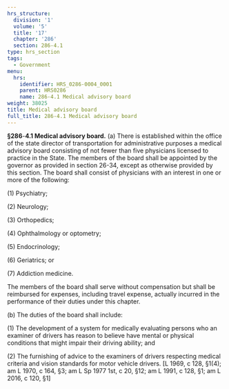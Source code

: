 ```yaml
---
hrs_structure:
  division: '1'
  volume: '5'
  title: '17'
  chapter: '286'
  section: 286-4.1
type: hrs_section
tags:
  - Government
menu:
  hrs:
    identifier: HRS_0286-0004_0001
    parent: HRS0286
    name: 286-4.1 Medical advisory board
weight: 38025
title: Medical advisory board
full_title: 286-4.1 Medical advisory board
---
```

**§286**-**4.1 Medical advisory board.** (a) There is established within the office of the state director of transportation for administrative purposes a medical advisory board consisting of not fewer than five physicians licensed to practice in the State. The members of the board shall be appointed by the governor as provided in section 26-34, except as otherwise provided by this section. The board shall consist of physicians with an interest in one or more of the following:

(1) Psychiatry;

(2) Neurology;

(3) Orthopedics;

(4) Ophthalmology or optometry;

(5) Endocrinology;

(6) Geriatrics; or

(7) Addiction medicine.

The members of the board shall serve without compensation but shall be reimbursed for expenses, including travel expense, actually incurred in the performance of their duties under this chapter.

(b) The duties of the board shall include:

(1) The development of a system for medically evaluating persons who an examiner of drivers has reason to believe have mental or physical conditions that might impair their driving ability; and

(2) The furnishing of advice to the examiners of drivers respecting medical criteria and vision standards for motor vehicle drivers. [L 1969, c 128, §1(4); am L 1970, c 164, §3; am L Sp 1977 1st, c 20, §12; am L 1991, c 128, §1; am L 2016, c 120, §1]
